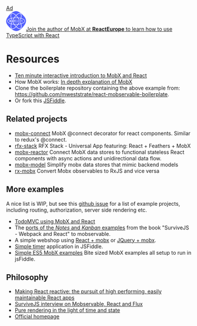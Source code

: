 <div id='codefund' ></div><div class="re_2020"><a class="re_2020_link" href="https://www.react-europe.org/#slot-2149-workshop-typescript-for-react-and-graphql-devs-with-michel-weststrate" target="_blank" rel="sponsored noopener"><div><div class="re_2020_ad" >Ad</div></div><img src="/img/reacteurope.svg"><span>Join the author of MobX at <b>ReactEurope</b> to learn how to use <span class="link">TypeScript with React</span></span></a></div>

# Resources

-   [Ten minute interactive introduction to MobX and React](https://mobx.js.org/getting-started#demo)
-   How MobX works: [In depth explanation of MobX](https://medium.com/@mweststrate/becoming-fully-reactive-an-in-depth-explanation-of-mobservable-55995262a254#.wnlo6bw8y)
-   Clone the boilerplate repository containing the above example from: https://github.com/mweststrate/react-mobservable-boilerplate.
-   Or fork this [JSFiddle](https://jsfiddle.net/mweststrate/wgbe4guu/).

## Related projects

-   [mobx-connect](https://github.com/nightwolfz/mobx-connect) MobX @connect decorator for react components. Similar to redux's @connect.
-   [rfx-stack](https://github.com/foxhound87/rfx-stack) RFX Stack - Universal App featuring: React + Feathers + MobX
-   [mobx-reactor](https://github.com/amsb/mobx-reactor) Connect MobX data stores to functional stateless React components with async actions and unidirectional data flow.
-   [mobx-model](https://github.com/ikido/mobx-model) Simplify mobx data stores that mimic backend models
-   [rx-mobx](https://github.com/chicoxyzzy/rx-mobx) Convert Mobx observables to RxJS and vice versa

## More examples

A nice list is WIP, but see this [github issue](https://github.com/mobxjs/mobx/issues/104) for a list of example projects, including routing, authorization, server side rendering etc.

-   [TodoMVC using MobX and React](https://github.com/mweststrate/mobx-todomvc)
-   The [ports of the _Notes_ and _Kanban_ examples](https://github.com/survivejs/mobservable-demo) from the book "SurviveJS - Webpack and React" to mobservable.
-   A simple webshop using [React + mobx](https://jsfiddle.net/mweststrate/46vL0phw) or [JQuery + mobx](http://jsfiddle.net/mweststrate/vxn7qgdw).
-   [Simple timer](https://jsfiddle.net/mweststrate/wgbe4guu/) application in JSFiddle.
-   [Simple ES5 MobX examples](https://github.com/mattruby/mobx-examples) Bite sized MobX examples all setup to run in jsFiddle.

## Philosophy

-   [Making React reactive: the pursuit of high performing, easily maintainable React apps](https://www.mendix.com/tech-blog/making-react-reactive-pursuit-high-performing-easily-maintainable-react-apps/)
-   [SurviveJS interview on Mobservable, React and Flux](http://survivejs.com/blog/mobservable-interview/)
-   [Pure rendering in the light of time and state](https://medium.com/@mweststrate/pure-rendering-in-the-light-of-time-and-state-4b537d8d40b1)
-   [Official homepage](http://mobxjs.github.io/mobx/)
